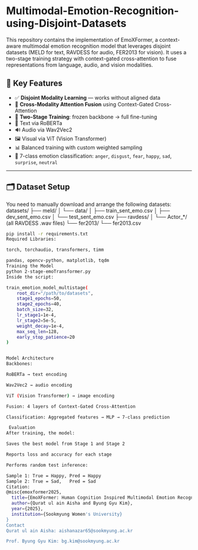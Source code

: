 # Multimodal-Emotion-Recognition-using-Disjoint-Datasets
This repository contains the implementation of EmoXFormer, a context-aware multimodal emotion recognition model that leverages disjoint datasets (MELD for text, RAVDESS for audio, FER2013 for vision). It uses a two-stage training strategy with context-gated cross-attention to fuse representations from language, audio, and vision modalities.
## 🧠 Key Features

- ✅ **Disjoint Modality Learning** — works without aligned data
- 🧩 **Cross-Modality Attention Fusion** using Context-Gated Cross-Attention
- 🧪 **Two-Stage Training**: frozen backbone → full fine-tuning
- 💬 Text via RoBERTa
- 🔊 Audio via Wav2Vec2
- 🖼 Visual via ViT (Vision Transformer)
- 📊 Balanced training with custom weighted sampling
- 🎯 7-class emotion classification: `anger`, `disgust`, `fear`, `happy`, `sad`, `surprise`, `neutral`

---

## 🗂 Dataset Setup

You need to manually download and arrange the following datasets:
datasets/
├── meld/
│ └── data/
│ ├── train_sent_emo.csv
│ ├── dev_sent_emo.csv
│ └── test_sent_emo.csv
├── ravdess/
│ └── Actor_*/ (all RAVDESS .wav files)
└── fer2013/
└── fer2013.csv
```bash
pip install -r requirements.txt
Required Libraries:

torch, torchaudio, transformers, timm

pandas, opencv-python, matplotlib, tqdm
Training the Model
python 2-stage-emoTransformer.py
Inside the script:

train_emotion_model_multistage(
    root_dir="/path/to/datasets",
    stage1_epochs=50,
    stage2_epochs=40,
    batch_size=32,
    lr_stage1=1e-4,
    lr_stage2=5e-5,
    weight_decay=1e-4,
    max_seq_len=128,
    early_stop_patience=20
)


Model Architecture
Backbones:

RoBERTa → text encoding

Wav2Vec2 → audio encoding

ViT (Vision Transformer) → image encoding

Fusion: 4 layers of Context-Gated Cross-Attention

Classification: Aggregated features → MLP → 7-class prediction

 Evaluation
After training, the model:

Saves the best model from Stage 1 and Stage 2

Reports loss and accuracy for each stage

Performs random test inference:

Sample 1: True = Happy, Pred = Happy
Sample 2: True = Sad,   Pred = Sad
Citation: 
@misc{emoxformer2025,
  title={EmoXFormer: Human Cognition Inspired Multimodal Emotion Recognition using Disjoint Modality Datasets},
  author={Qurat ul ain Aisha and Byung Gyu Kim},
  year={2025},
  institution={Sookmyung Women's University}
}
Contact
Qurat ul ain Aisha: aishanazar65@sookmyung.ac.kr

Prof. Byung Gyu Kim: bg.kim@sookmyung.ac.kr


